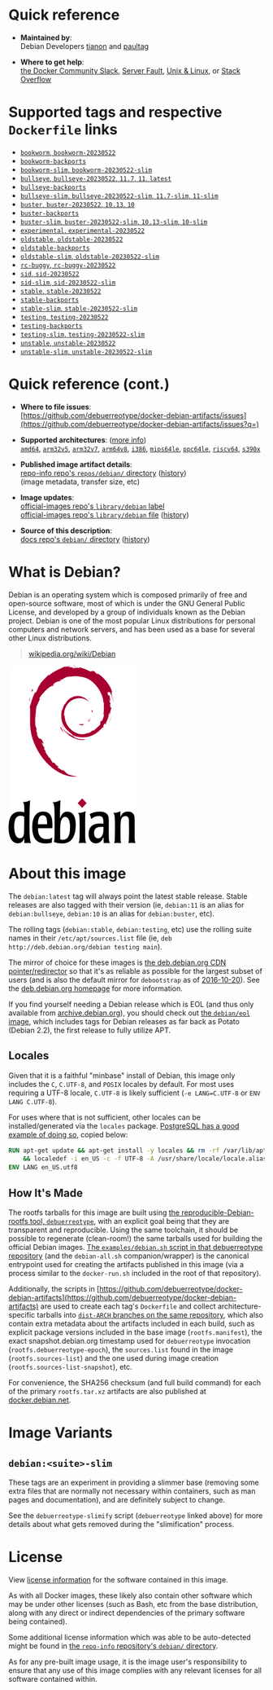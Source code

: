 <!--

********************************************************************************

WARNING:

    DO NOT EDIT "debian/README.md"

    IT IS AUTO-GENERATED

    (from the other files in "debian/" combined with a set of templates)

********************************************************************************

-->

# Quick reference

-	**Maintained by**:  
	Debian Developers [tianon](https://qa.debian.org/developer.php?login=tianon) and [paultag](https://qa.debian.org/developer.php?login=paultag)

-	**Where to get help**:  
	[the Docker Community Slack](https://dockr.ly/comm-slack), [Server Fault](https://serverfault.com/help/on-topic), [Unix & Linux](https://unix.stackexchange.com/help/on-topic), or [Stack Overflow](https://stackoverflow.com/help/on-topic)

# Supported tags and respective `Dockerfile` links

-	[`bookworm`, `bookworm-20230522`](https://github.com/debuerreotype/docker-debian-artifacts/blob/4648ad5c6feb1318b8a6c31502ebde8bb18ebb5e/bookworm/Dockerfile)
-	[`bookworm-backports`](https://github.com/debuerreotype/docker-debian-artifacts/blob/4648ad5c6feb1318b8a6c31502ebde8bb18ebb5e/bookworm/backports/Dockerfile)
-	[`bookworm-slim`, `bookworm-20230522-slim`](https://github.com/debuerreotype/docker-debian-artifacts/blob/4648ad5c6feb1318b8a6c31502ebde8bb18ebb5e/bookworm/slim/Dockerfile)
-	[`bullseye`, `bullseye-20230522`, `11.7`, `11`, `latest`](https://github.com/debuerreotype/docker-debian-artifacts/blob/4648ad5c6feb1318b8a6c31502ebde8bb18ebb5e/bullseye/Dockerfile)
-	[`bullseye-backports`](https://github.com/debuerreotype/docker-debian-artifacts/blob/4648ad5c6feb1318b8a6c31502ebde8bb18ebb5e/bullseye/backports/Dockerfile)
-	[`bullseye-slim`, `bullseye-20230522-slim`, `11.7-slim`, `11-slim`](https://github.com/debuerreotype/docker-debian-artifacts/blob/4648ad5c6feb1318b8a6c31502ebde8bb18ebb5e/bullseye/slim/Dockerfile)
-	[`buster`, `buster-20230522`, `10.13`, `10`](https://github.com/debuerreotype/docker-debian-artifacts/blob/4648ad5c6feb1318b8a6c31502ebde8bb18ebb5e/buster/Dockerfile)
-	[`buster-backports`](https://github.com/debuerreotype/docker-debian-artifacts/blob/4648ad5c6feb1318b8a6c31502ebde8bb18ebb5e/buster/backports/Dockerfile)
-	[`buster-slim`, `buster-20230522-slim`, `10.13-slim`, `10-slim`](https://github.com/debuerreotype/docker-debian-artifacts/blob/4648ad5c6feb1318b8a6c31502ebde8bb18ebb5e/buster/slim/Dockerfile)
-	[`experimental`, `experimental-20230522`](https://github.com/debuerreotype/docker-debian-artifacts/blob/4648ad5c6feb1318b8a6c31502ebde8bb18ebb5e/experimental/Dockerfile)
-	[`oldstable`, `oldstable-20230522`](https://github.com/debuerreotype/docker-debian-artifacts/blob/4648ad5c6feb1318b8a6c31502ebde8bb18ebb5e/oldstable/Dockerfile)
-	[`oldstable-backports`](https://github.com/debuerreotype/docker-debian-artifacts/blob/4648ad5c6feb1318b8a6c31502ebde8bb18ebb5e/oldstable/backports/Dockerfile)
-	[`oldstable-slim`, `oldstable-20230522-slim`](https://github.com/debuerreotype/docker-debian-artifacts/blob/4648ad5c6feb1318b8a6c31502ebde8bb18ebb5e/oldstable/slim/Dockerfile)
-	[`rc-buggy`, `rc-buggy-20230522`](https://github.com/debuerreotype/docker-debian-artifacts/blob/4648ad5c6feb1318b8a6c31502ebde8bb18ebb5e/rc-buggy/Dockerfile)
-	[`sid`, `sid-20230522`](https://github.com/debuerreotype/docker-debian-artifacts/blob/4648ad5c6feb1318b8a6c31502ebde8bb18ebb5e/sid/Dockerfile)
-	[`sid-slim`, `sid-20230522-slim`](https://github.com/debuerreotype/docker-debian-artifacts/blob/4648ad5c6feb1318b8a6c31502ebde8bb18ebb5e/sid/slim/Dockerfile)
-	[`stable`, `stable-20230522`](https://github.com/debuerreotype/docker-debian-artifacts/blob/4648ad5c6feb1318b8a6c31502ebde8bb18ebb5e/stable/Dockerfile)
-	[`stable-backports`](https://github.com/debuerreotype/docker-debian-artifacts/blob/4648ad5c6feb1318b8a6c31502ebde8bb18ebb5e/stable/backports/Dockerfile)
-	[`stable-slim`, `stable-20230522-slim`](https://github.com/debuerreotype/docker-debian-artifacts/blob/4648ad5c6feb1318b8a6c31502ebde8bb18ebb5e/stable/slim/Dockerfile)
-	[`testing`, `testing-20230522`](https://github.com/debuerreotype/docker-debian-artifacts/blob/4648ad5c6feb1318b8a6c31502ebde8bb18ebb5e/testing/Dockerfile)
-	[`testing-backports`](https://github.com/debuerreotype/docker-debian-artifacts/blob/4648ad5c6feb1318b8a6c31502ebde8bb18ebb5e/testing/backports/Dockerfile)
-	[`testing-slim`, `testing-20230522-slim`](https://github.com/debuerreotype/docker-debian-artifacts/blob/4648ad5c6feb1318b8a6c31502ebde8bb18ebb5e/testing/slim/Dockerfile)
-	[`unstable`, `unstable-20230522`](https://github.com/debuerreotype/docker-debian-artifacts/blob/4648ad5c6feb1318b8a6c31502ebde8bb18ebb5e/unstable/Dockerfile)
-	[`unstable-slim`, `unstable-20230522-slim`](https://github.com/debuerreotype/docker-debian-artifacts/blob/4648ad5c6feb1318b8a6c31502ebde8bb18ebb5e/unstable/slim/Dockerfile)

# Quick reference (cont.)

-	**Where to file issues**:  
	[https://github.com/debuerreotype/docker-debian-artifacts/issues](https://github.com/debuerreotype/docker-debian-artifacts/issues?q=)

-	**Supported architectures**: ([more info](https://github.com/docker-library/official-images#architectures-other-than-amd64))  
	[`amd64`](https://hub.docker.com/r/amd64/debian/), [`arm32v5`](https://hub.docker.com/r/arm32v5/debian/), [`arm32v7`](https://hub.docker.com/r/arm32v7/debian/), [`arm64v8`](https://hub.docker.com/r/arm64v8/debian/), [`i386`](https://hub.docker.com/r/i386/debian/), [`mips64le`](https://hub.docker.com/r/mips64le/debian/), [`ppc64le`](https://hub.docker.com/r/ppc64le/debian/), [`riscv64`](https://hub.docker.com/r/riscv64/debian/), [`s390x`](https://hub.docker.com/r/s390x/debian/)

-	**Published image artifact details**:  
	[repo-info repo's `repos/debian/` directory](https://github.com/docker-library/repo-info/blob/master/repos/debian) ([history](https://github.com/docker-library/repo-info/commits/master/repos/debian))  
	(image metadata, transfer size, etc)

-	**Image updates**:  
	[official-images repo's `library/debian` label](https://github.com/docker-library/official-images/issues?q=label%3Alibrary%2Fdebian)  
	[official-images repo's `library/debian` file](https://github.com/docker-library/official-images/blob/master/library/debian) ([history](https://github.com/docker-library/official-images/commits/master/library/debian))

-	**Source of this description**:  
	[docs repo's `debian/` directory](https://github.com/docker-library/docs/tree/master/debian) ([history](https://github.com/docker-library/docs/commits/master/debian))

# What is Debian?

Debian is an operating system which is composed primarily of free and open-source software, most of which is under the GNU General Public License, and developed by a group of individuals known as the Debian project. Debian is one of the most popular Linux distributions for personal computers and network servers, and has been used as a base for several other Linux distributions.

> [wikipedia.org/wiki/Debian](https://en.wikipedia.org/wiki/Debian)

![logo](https://raw.githubusercontent.com/docker-library/docs/b449be7df57e9ed9086bb5821bfb5d6cdc5d67a4/debian/logo.png)

# About this image

The `debian:latest` tag will always point the latest stable release. Stable releases are also tagged with their version (ie, `debian:11` is an alias for `debian:bullseye`, `debian:10` is an alias for `debian:buster`, etc).

The rolling tags (`debian:stable`, `debian:testing`, etc) use the rolling suite names in their `/etc/apt/sources.list` file (ie, `deb http://deb.debian.org/debian testing main`).

The mirror of choice for these images is [the deb.debian.org CDN pointer/redirector](https://deb.debian.org) so that it's as reliable as possible for the largest subset of users (and is also the default mirror for `debootstrap` as of [2016-10-20](https://anonscm.debian.org/cgit/d-i/debootstrap.git/commit/?id=9e8bc60ad1ccf3a25ce7890526b70059f3e770de)). See the [deb.debian.org homepage](https://deb.debian.org) for more information.

If you find yourself needing a Debian release which is EOL (and thus only available from [archive.debian.org](http://archive.debian.org)), you should check out [the `debian/eol` image](https://hub.docker.com/r/debian/eol/), which includes tags for Debian releases as far back as Potato (Debian 2.2), the first release to fully utilize APT.

## Locales

Given that it is a faithful "minbase" install of Debian, this image only includes the `C`, `C.UTF-8`, and `POSIX` locales by default. For most uses requiring a UTF-8 locale, `C.UTF-8` is likely sufficient (`-e LANG=C.UTF-8` or `ENV LANG C.UTF-8`).

For uses where that is not sufficient, other locales can be installed/generated via the `locales` package. [PostgreSQL has a good example of doing so](https://github.com/docker-library/postgres/blob/69bc540ecfffecce72d49fa7e4a46680350037f9/9.6/Dockerfile#L21-L24), copied below:

```dockerfile
RUN apt-get update && apt-get install -y locales && rm -rf /var/lib/apt/lists/* \
	&& localedef -i en_US -c -f UTF-8 -A /usr/share/locale/locale.alias en_US.UTF-8
ENV LANG en_US.utf8
```

## How It's Made

The rootfs tarballs for this image are built using [the reproducible-Debian-rootfs tool, `debuerreotype`](https://github.com/debuerreotype/debuerreotype), with an explicit goal being that they are transparent and reproducible. Using the same toolchain, it should be possible to regenerate (clean-room!) the same tarballs used for building the official Debian images. [The `examples/debian.sh` script in that debuerreotype repository](https://github.com/debuerreotype/debuerreotype/blob/master/examples/debian.sh) (and the `debian-all.sh` companion/wrapper) is the canonical entrypoint used for creating the artifacts published in this image (via a process similar to the `docker-run.sh` included in the root of that repository).

Additionally, the scripts in [https://github.com/debuerreotype/docker-debian-artifacts](https://github.com/debuerreotype/docker-debian-artifacts) are used to create each tag's `Dockerfile` and collect architecture-specific tarballs into [`dist-ARCH` branches on the same repository](https://github.com/debuerreotype/docker-debian-artifacts/branches), which also contain extra metadata about the artifacts included in each build, such as explicit package versions included in the base image (`rootfs.manifest`), the exact snapshot.debian.org timestamp used for `debuerreotype` invocation (`rootfs.debuerreotype-epoch`), the `sources.list` found in the image (`rootfs.sources-list`) and the one used during image creation (`rootfs.sources-list-snapshot`), etc.

For convenience, the SHA256 checksum (and full build command) for each of the primary `rootfs.tar.xz` artifacts are also published at [docker.debian.net](https://docker.debian.net/).

# Image Variants

## `debian:<suite>-slim`

These tags are an experiment in providing a slimmer base (removing some extra files that are normally not necessary within containers, such as man pages and documentation), and are definitely subject to change.

See the `debuerreotype-slimify` script (`debuerreotype` linked above) for more details about what gets removed during the "slimification" process.

# License

View [license information](https://www.debian.org/social_contract#guidelines) for the software contained in this image.

As with all Docker images, these likely also contain other software which may be under other licenses (such as Bash, etc from the base distribution, along with any direct or indirect dependencies of the primary software being contained).

Some additional license information which was able to be auto-detected might be found in [the `repo-info` repository's `debian/` directory](https://github.com/docker-library/repo-info/tree/master/repos/debian).

As for any pre-built image usage, it is the image user's responsibility to ensure that any use of this image complies with any relevant licenses for all software contained within.
